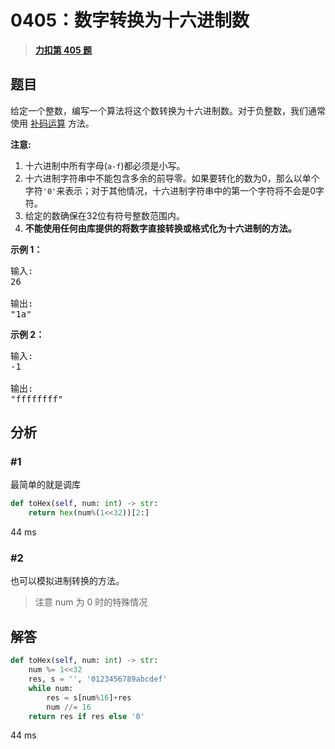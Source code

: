 # 0405：数字转换为十六进制数


> <u>**[力扣第 405 题](https://leetcode.cn/problems/convert-a-number-to-hexadecimal/)**</u>

## 题目

<p>给定一个整数，编写一个算法将这个数转换为十六进制数。对于负整数，我们通常使用 <a href="https://baike.baidu.com/item/%E8%A1%A5%E7%A0%81/6854613?fr=aladdin">补码运算</a> 方法。</p>

<p><strong>注意:</strong></p>

<ol>
<li>十六进制中所有字母(<code>a-f</code>)都必须是小写。</li>
<li>十六进制字符串中不能包含多余的前导零。如果要转化的数为0，那么以单个字符<code>&#39;0&#39;</code>来表示；对于其他情况，十六进制字符串中的第一个字符将不会是0字符。 </li>
<li>给定的数确保在32位有符号整数范围内。</li>
<li><strong>不能使用任何由库提供的将数字直接转换或格式化为十六进制的方法。</strong></li>
</ol>

<p><strong>示例 1：</strong></p>

<pre>
输入:
26

输出:
&quot;1a&quot;
</pre>

<p><strong>示例 2：</strong></p>

<pre>
输入:
-1

输出:
&quot;ffffffff&quot;
</pre>


## 分析

### #1

最简单的就是调库

```python
def toHex(self, num: int) -> str:
    return hex(num%(1<<32))[2:]
```
44 ms

### #2

也可以模拟进制转换的方法。

> 注意 num 为 0 时的特殊情况

## 解答

```python
def toHex(self, num: int) -> str:
    num %= 1<<32
    res, s = '', '0123456789abcdef'
    while num:
        res = s[num%16]+res
        num //= 16
    return res if res else '0'
```
44 ms
